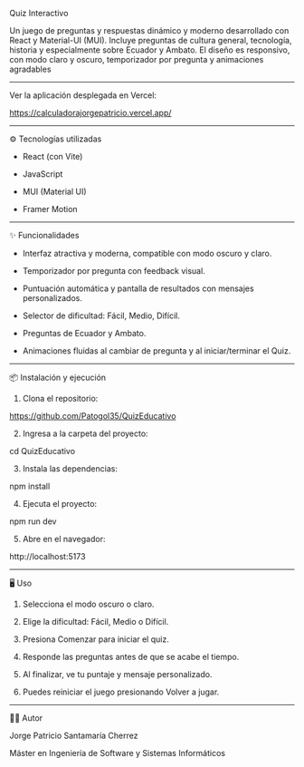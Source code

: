 Quiz Interactivo

Un juego de preguntas y respuestas dinámico y moderno desarrollado con React y Material-UI (MUI).
Incluye preguntas de cultura general, tecnología, historia y especialmente sobre Ecuador y Ambato.
El diseño es responsivo, con modo claro y oscuro, temporizador por pregunta y animaciones agradables

---

Ver la aplicación desplegada en Vercel:

https://calculadorajorgepatricio.vercel.app/


---

⚙️ Tecnologías utilizadas 

- React (con Vite)

- JavaScript

- MUI (Material UI)

- Framer Motion

---

✨ Funcionalidades

- Interfaz atractiva y moderna, compatible con modo oscuro y claro.

- Temporizador por pregunta con feedback visual.

- Puntuación automática y pantalla de resultados con mensajes personalizados.

- Selector de dificultad: Fácil, Medio, Difícil.

- Preguntas de Ecuador y Ambato.

- Animaciones fluidas al cambiar de pregunta y al iniciar/terminar el Quiz.

---

📦 Instalación y ejecución

1. Clona el repositorio:

https://github.com/Patogol35/QuizEducativo

2. Ingresa a la carpeta del proyecto:

cd QuizEducativo

3. Instala las dependencias:

npm install

4. Ejecuta el proyecto:
   
npm run dev

5. Abre en el navegador:

http://localhost:5173

---


🖥 Uso

1. Selecciona el modo oscuro o claro.


2. Elige la dificultad: Fácil, Medio o Difícil.


3. Presiona Comenzar para iniciar el quiz.


4. Responde las preguntas antes de que se acabe el tiempo.


5. Al finalizar, ve tu puntaje y mensaje personalizado.


6. Puedes reiniciar el juego presionando Volver a jugar.


---

👨‍💻 Autor

Jorge Patricio Santamaría Cherrez

Máster en Ingeniería de Software y Sistemas Informáticos
